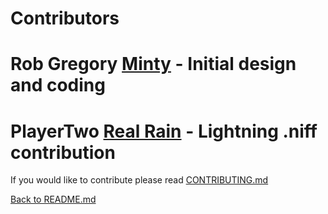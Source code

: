 # Contributors

# Rob Gregory [Minty](MintyMods@gmail.com) - Initial design and coding

# PlayerTwo [Real Rain](https://www.nexusmods.com/skyrim/mods/16541/?) - Lightning .niff contribution


If you would like to contribute please read [CONTRIBUTING.md](https://github.com/MintyMods/MintySS/CONTRIBUTING.md)


[Back to README.md](../README.md)
